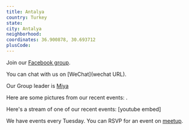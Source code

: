 ```yaml
---
title: Antalya
country: Turkey
state: 
city: Antalya
neighborhood: 
coordinates: 36.900878, 30.693712
plusCode:
---
```

Join our [Facebook group](https://www.facebook.com/groups/free.code.camp.antalya).

You can chat with us on [WeChat](wechat URL).

Our Group leader is [Miya](freecodecamp.org/miya)

Here are some pictures from our recent events:
![]().

Here's a stream of one of our recent events:
[youtube embed]

We have events every Tuesday. You can RSVP for an event on [meetup](meetupurl).
